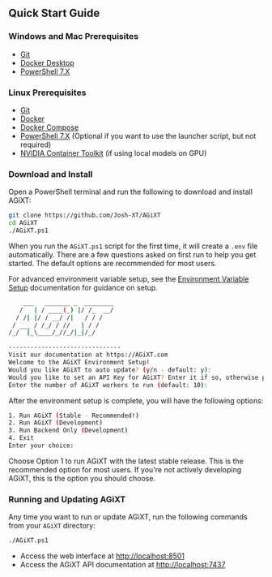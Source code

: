 ## Quick Start Guide

### Windows and Mac Prerequisites

- [Git](https://git-scm.com/downloads)
- [Docker Desktop](https://docs.docker.com/docker-for-windows/install/)
- [PowerShell 7.X](https://learn.microsoft.com/en-us/powershell/scripting/install/installing-powershell?view=powershell-7.4)

### Linux Prerequisites

- [Git](https://git-scm.com/downloads)
- [Docker](https://docs.docker.com/get-docker/)
- [Docker Compose](https://docs.docker.com/compose/install/)
- [PowerShell 7.X](https://learn.microsoft.com/en-us/powershell/scripting/install/installing-powershell?view=powershell-7.4) (Optional if you want to use the launcher script, but not required)
- [NVIDIA Container Toolkit](https://docs.nvidia.com/datacenter/cloud-native/container-toolkit/latest/install-guide.html) (if using local models on GPU)

### Download and Install

Open a PowerShell terminal and run the following to download and install AGiXT:

```bash
git clone https://github.com/Josh-XT/AGiXT
cd AGiXT
./AGiXT.ps1
```

When you run the `AGiXT.ps1` script for the first time, it will create a `.env` file automatically. There are a few questions asked on first run to help you get started. The default options are recommended for most users.

For advanced environment variable setup, see the [Environment Variable Setup](https://josh-xt.github.io/AGiXT/1-Getting%20started/1-Environment%20Variables.html) documentation for guidance on setup.

```bash
    ___   _______ _  ________
   /   | / ____(_) |/ /_  __/
  / /| |/ / __/ /|   / / /
 / ___ / /_/ / //   | / /
/_/  |_\____/_//_/|_|/_/

-------------------------------
Visit our documentation at https://AGiXT.com
Welcome to the AGiXT Environment Setup!
Would you like AGiXT to auto update? (y/n - default: y):
Would you like to set an API Key for AGiXT? Enter it if so, otherwise press enter to proceed. (default is blank):
Enter the number of AGiXT workers to run (default: 10):
```

After the environment setup is complete, you will have the following options:

```bash
1. Run AGiXT (Stable - Recommended!)
2. Run AGiXT (Development)
3. Run Backend Only (Development)
4. Exit
Enter your choice: 
```

Choose Option 1 to run AGiXT with the latest stable release. This is the recommended option for most users. If you're not actively developing AGiXT, this is the option you should choose.

### Running and Updating AGiXT

Any time you want to run or update AGiXT, run the following commands from your `AGiXT` directory:

```bash
./AGiXT.ps1
```

- Access the web interface at <http://localhost:8501>
- Access the AGiXT API documentation at <http://localhost:7437>
